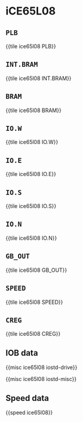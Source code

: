 # iCE65L08

## `PLB`

{{tile ice65l08 PLB}}

## `INT.BRAM`

{{tile ice65l08 INT.BRAM}}

## `BRAM`

{{tile ice65l08 BRAM}}

## `IO.W`

{{tile ice65l08 IO.W}}

## `IO.E`

{{tile ice65l08 IO.E}}

## `IO.S`

{{tile ice65l08 IO.S}}

## `IO.N`

{{tile ice65l08 IO.N}}

## `GB_OUT`

{{tile ice65l08 GB_OUT}}

## `SPEED`

{{tile ice65l08 SPEED}}

## `CREG`

{{tile ice65l08 CREG}}

## IOB data

{{misc ice65l08 iostd-drive}}

{{misc ice65l08 iostd-misc}}

## Speed data

{{speed ice65l08}}
